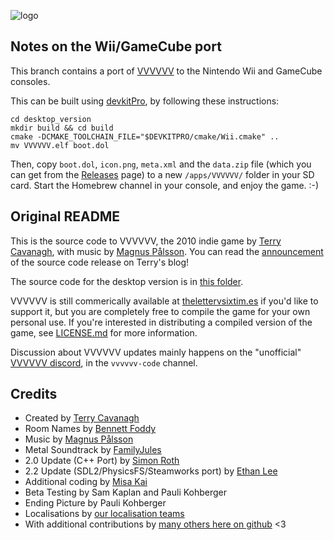 ![logo](logo.gif "VVVVVV")

Notes on the Wii/GameCube port
------------------------------

This branch contains a port of [VVVVVV](https://github.com/TerryCavanagh/VVVVVV) to the Nintendo Wii and GameCube consoles.

This can be built using [devkitPro](https://devkitpro.org/wiki/Getting_Started), by following these instructions:

    cd desktop_version
    mkdir build && cd build
    cmake -DCMAKE_TOOLCHAIN_FILE="$DEVKITPRO/cmake/Wii.cmake" ..
    mv VVVVVV.elf boot.dol

Then, copy `boot.dol`, `icon.png`, `meta.xml` and the `data.zip` file (which you can get from the [Releases](https://github.com/mardy/VVVVVV/releases) page) to a new `/apps/VVVVVV/` folder in your SD card. Start the Homebrew channel in your console, and enjoy the game. :-)

Original README
---------------

This is the source code to VVVVVV, the 2010 indie game by [Terry Cavanagh](http://distractionware.com/), with music by [Magnus Pålsson](http://souleye.madtracker.net/). You can read the [announcement](http://distractionware.com/blog/2020/01/vvvvvv-is-now-open-source/) of the source code release on Terry's blog!

The source code for the desktop version is in [this folder](desktop_version).

VVVVVV is still commerically available at [thelettervsixtim.es](https://thelettervsixtim.es/) if you'd like to support it, but you are completely free to compile the game for your own personal use. If you're interested in distributing a compiled version of the game, see [LICENSE.md](LICENSE.md) for more information.

Discussion about VVVVVV updates mainly happens on the "unofficial" [VVVVVV discord](https://discord.gg/Zf7Nzea), in the `vvvvvv-code` channel.

Credits
-------
- Created by [Terry Cavanagh](http://distractionware.com/)
- Room Names by [Bennett Foddy](http://www.foddy.net)
- Music by [Magnus Pålsson](https://magnuspalsson.com/)
- Metal Soundtrack by [FamilyJules](https://link.space/@familyjules)
- 2.0 Update (C++ Port) by [Simon Roth](http://www.machinestudios.co.uk)
- 2.2 Update (SDL2/PhysicsFS/Steamworks port) by [Ethan Lee](http://www.flibitijibibo.com/)
- Additional coding by [Misa Kai](https://infoteddy.info/)
- Beta Testing by Sam Kaplan and Pauli Kohberger
- Ending Picture by Pauli Kohberger
- Localisations by [our localisation teams](desktop_version/TRANSLATORS.txt)
- With additional contributions by [many others here on github](desktop_version/CONTRIBUTORS.txt) <3
